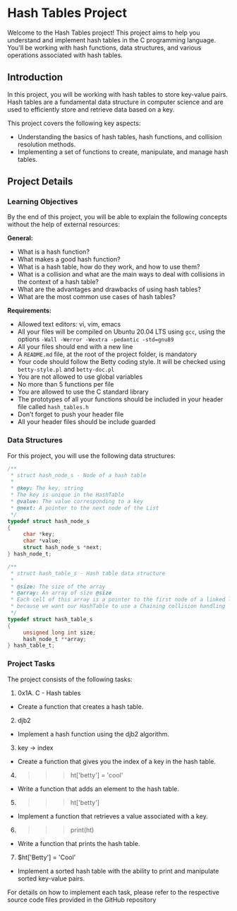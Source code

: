 # Hash Tables Project

Welcome to the Hash Tables project! This project aims to help you understand and implement hash tables in the C programming language. You'll be working with hash functions, data structures, and various operations associated with hash tables.

## Introduction

In this project, you will be working with hash tables to store key-value pairs. Hash tables are a fundamental data structure in computer science and are used to efficiently store and retrieve data based on a key.

This project covers the following key aspects:
- Understanding the basics of hash tables, hash functions, and collision resolution methods.
- Implementing a set of functions to create, manipulate, and manage hash tables.

## Project Details

### Learning Objectives

By the end of this project, you will be able to explain the following concepts without the help of external resources:

**General:**
- What is a hash function?
- What makes a good hash function?
- What is a hash table, how do they work, and how to use them?
- What is a collision and what are the main ways to deal with collisions in the context of a hash table?
- What are the advantages and drawbacks of using hash tables?
- What are the most common use cases of hash tables?

**Requirements:**
- Allowed text editors: vi, vim, emacs
- All your files will be compiled on Ubuntu 20.04 LTS using `gcc`, using the options `-Wall -Werror -Wextra -pedantic -std=gnu89`
- All your files should end with a new line
- A `README.md` file, at the root of the project folder, is mandatory
- Your code should follow the Betty coding style. It will be checked using `betty-style.pl` and `betty-doc.pl`
- You are not allowed to use global variables
- No more than 5 functions per file
- You are allowed to use the C standard library
- The prototypes of all your functions should be included in your header file called `hash_tables.h`
- Don’t forget to push your header file
- All your header files should be include guarded

### Data Structures

For this project, you will use the following data structures:

```c
/**
 * struct hash_node_s - Node of a hash table
 *
 * @key: The key, string
 * The key is unique in the HashTable
 * @value: The value corresponding to a key
 * @next: A pointer to the next node of the List
 */
typedef struct hash_node_s
{
     char *key;
     char *value;
     struct hash_node_s *next;
} hash_node_t;

/**
 * struct hash_table_s - Hash table data structure
 *
 * @size: The size of the array
 * @array: An array of size @size
 * Each cell of this array is a pointer to the first node of a linked list,
 * because we want our HashTable to use a Chaining collision handling
 */
typedef struct hash_table_s
{
     unsigned long int size;
     hash_node_t **array;
} hash_table_t;
```

### Project Tasks
The project consists of the following tasks:

1. 0x1A. C - Hash tables
- Create a function that creates a hash table.
2. djb2
- Implement a hash function using the djb2 algorithm.
3. key -> index
- Create a function that gives you the index of a key in the hash table.
4. >>> ht['betty'] = 'cool'
- Write a function that adds an element to the hash table.
5. >>> ht['betty']
- Implement a function that retrieves a value associated with a key.
6. >>> print(ht)
- Write a function that prints the hash table.
7. $ht['Betty'] = 'Cool'
- Implement a sorted hash table with the ability to print and manipulate sorted key-value pairs.

For details on how to implement each task, please refer to the respective source code files provided in the GitHub repository
